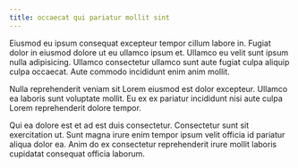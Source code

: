 ```yaml
---
title: occaecat qui pariatur mollit sint
---
```


Eiusmod eu ipsum consequat excepteur tempor cillum labore in. Fugiat dolor in eiusmod dolore ut eu ullamco ipsum et. Ullamco eu velit sunt ipsum nulla adipisicing. Ullamco consectetur ullamco sunt aute fugiat culpa aliquip culpa occaecat. Aute commodo incididunt enim anim mollit.

Nulla reprehenderit veniam sit Lorem eiusmod est dolor excepteur. Ullamco ea laboris sunt voluptate mollit. Eu ex ex pariatur incididunt nisi aute culpa Lorem reprehenderit dolore tempor.

Qui ea dolore est et ad est duis consectetur. Consectetur sunt sit exercitation ut. Sunt magna irure enim tempor ipsum velit officia id pariatur aliqua dolor ea. Anim do ex consectetur reprehenderit irure mollit laboris cupidatat consequat officia laborum.